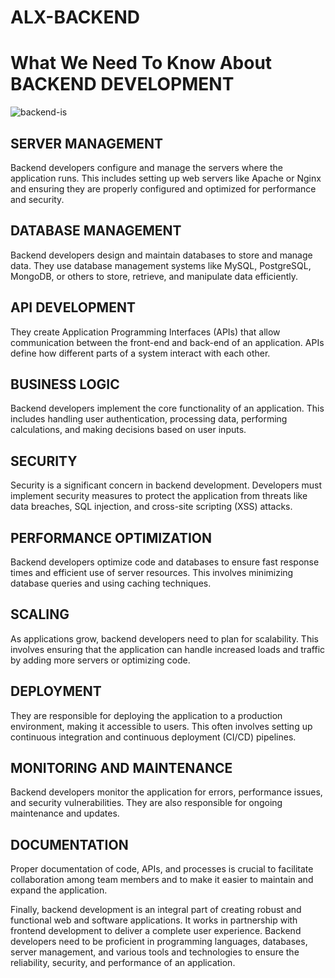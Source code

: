 # ALX-BACKEND

# What We Need To Know About BACKEND DEVELOPMENT

![backend-is](https://github.com/Fort2020/alx-backend/assets/114498685/70966709-018c-4c6c-808d-eba7489e1676)

## SERVER MANAGEMENT
Backend developers configure and manage the servers where the application runs. This includes setting up web servers like Apache or Nginx and ensuring they are properly configured and optimized for performance and security.

## DATABASE MANAGEMENT
Backend developers design and maintain databases to store and manage data. They use database management systems like MySQL, PostgreSQL, MongoDB, or others to store, retrieve, and manipulate data efficiently.

## API DEVELOPMENT
They create Application Programming Interfaces (APIs) that allow communication between the front-end and back-end of an application. APIs define how different parts of a system interact with each other.

## BUSINESS LOGIC
Backend developers implement the core functionality of an application. This includes handling user authentication, processing data, performing calculations, and making decisions based on user inputs.

## SECURITY
Security is a significant concern in backend development. Developers must implement security measures to protect the application from threats like data breaches, SQL injection, and cross-site scripting (XSS) attacks.

## PERFORMANCE OPTIMIZATION
Backend developers optimize code and databases to ensure fast response times and efficient use of server resources. This involves minimizing database queries and using caching techniques.

## SCALING
As applications grow, backend developers need to plan for scalability. This involves ensuring that the application can handle increased loads and traffic by adding more servers or optimizing code.

## DEPLOYMENT
They are responsible for deploying the application to a production environment, making it accessible to users. This often involves setting up continuous integration and continuous deployment (CI/CD) pipelines.

## MONITORING AND MAINTENANCE
Backend developers monitor the application for errors, performance issues, and security vulnerabilities. They are also responsible for ongoing maintenance and updates.

## DOCUMENTATION
Proper documentation of code, APIs, and processes is crucial to facilitate collaboration among team members and to make it easier to maintain and expand the application.

Finally, backend development is an integral part of creating robust and functional web and software applications. It works in partnership with frontend development to deliver a complete user experience. Backend developers need to be proficient in programming languages, databases, server management, and various tools and technologies to ensure the reliability, security, and performance of an application.
